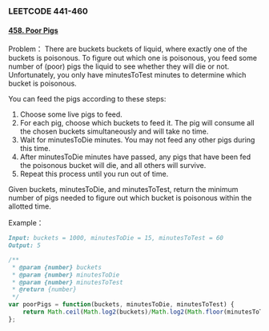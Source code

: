 ### **LEETCODE 441-460**

#### **[458. Poor Pigs](https://leetcode-cn.com/problems/poor-pigs/)**

Problem：
There are buckets buckets of liquid, where exactly one of the buckets is poisonous. To figure out which one is poisonous, you feed some number of (poor) pigs the liquid to see whether they will die or not. Unfortunately, you only have minutesToTest minutes to determine which bucket is poisonous.

You can feed the pigs according to these steps:

1. Choose some live pigs to feed.
2. For each pig, choose which buckets to feed it. The pig will consume all the chosen buckets simultaneously and will take no time.
3. Wait for minutesToDie minutes. You may not feed any other pigs during this time.
4. After minutesToDie minutes have passed, any pigs that have been fed the poisonous bucket will die, and all others will survive.
5. Repeat this process until you run out of time.

Given buckets, minutesToDie, and minutesToTest, return the minimum number of pigs needed to figure out which bucket is poisonous within the allotted time.

Example：

```markdown
Input: buckets = 1000, minutesToDie = 15, minutesToTest = 60
Output: 5
```

```js
/**
 * @param {number} buckets
 * @param {number} minutesToDie
 * @param {number} minutesToTest
 * @return {number}
 */
var poorPigs = function(buckets, minutesToDie, minutesToTest) {
    return Math.ceil(Math.log2(buckets)/Math.log2(Math.floor(minutesToTest/minutesToDie) + 1));
};
```


